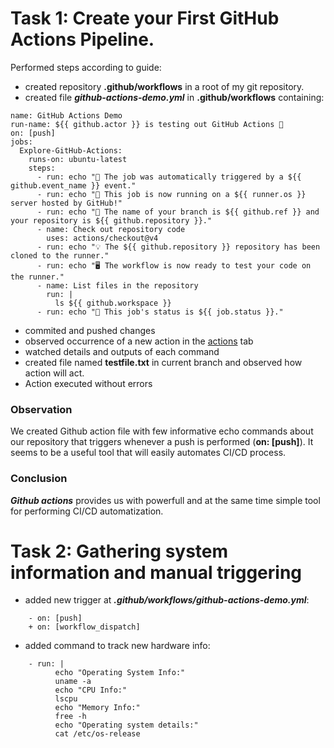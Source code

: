 # Task 1: Create your First GitHub Actions Pipeline.
Performed steps according to guide:
  * created repository __.github/workflows__ in a root of my git repository.
  * created file __*github-actions-demo.yml*__ in __.github/workflows__ containing:

```
name: GitHub Actions Demo
run-name: ${{ github.actor }} is testing out GitHub Actions 🚀
on: [push]
jobs:
  Explore-GitHub-Actions:
    runs-on: ubuntu-latest
    steps:
      - run: echo "🎉 The job was automatically triggered by a ${{ github.event_name }} event."
      - run: echo "🐧 This job is now running on a ${{ runner.os }} server hosted by GitHub!"
      - run: echo "🔎 The name of your branch is ${{ github.ref }} and your repository is ${{ github.repository }}."
      - name: Check out repository code
        uses: actions/checkout@v4
      - run: echo "💡 The ${{ github.repository }} repository has been cloned to the runner."
      - run: echo "🖥️ The workflow is now ready to test your code on the runner."
      - name: List files in the repository
        run: |
          ls ${{ github.workspace }}
      - run: echo "🍏 This job's status is ${{ job.status }}."
```
  * commited and pushed changes
  * observed occurrence of a new action in the [actions](https://github.com/timur2104/intro-course-labs/actions) tab
  * watched details and outputs of each command
  * created file named __testfile.txt__ in current branch and observed how action will act.
  * Action executed without errors
### Observation
We created Github action file with few informative echo commands about our repository that triggers whenever a push is performed (__on: [push]__). It seems to be a useful tool that will easily automates CI/CD process.
### Conclusion
__*Github actions*__ provides us with powerfull and at the same time simple tool for performing CI/CD automatization.

# Task 2: Gathering system information and manual triggering
  * added new trigger at __*.github/workflows/github-actions-demo.yml*__:
```
    - on: [push]
    + on: [workflow_dispatch]
```
  * added command to track new hardware info:
```
    - run: |
          echo "Operating System Info:"
          uname -a
          echo "CPU Info:"
          lscpu
          echo "Memory Info:"
          free -h
          echo "Operating system details:"
          cat /etc/os-release
```
